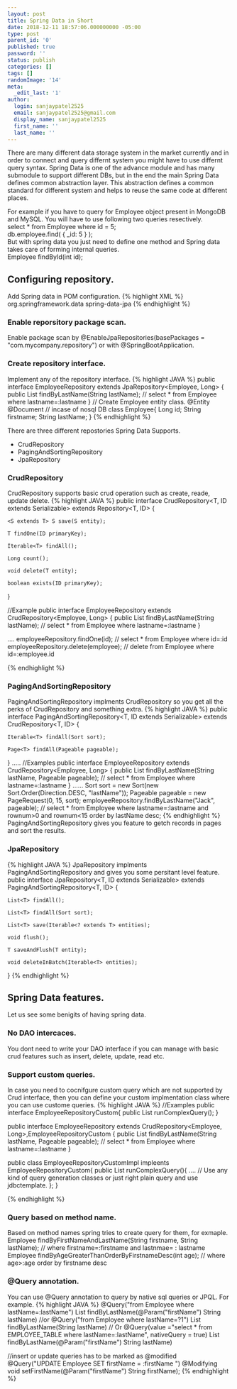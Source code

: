 ```yaml
---
layout: post
title: Spring Data in Short
date: 2018-12-11 18:57:06.000000000 -05:00
type: post
parent_id: '0'
published: true
password: ''
status: publish
categories: []
tags: []
randomImage: '14'
meta:
  _edit_last: '1'
author:
  login: sanjaypatel2525
  email: sanjaypatel2525@gmail.com
  display_name: sanjaypatel2525
  first_name: ''
  last_name: ''
---
```

There are many different data storage system in the market currently and in order to connect and query differnt system you might have to use differnt query syntax. Spring Data is one of the advance module and has many submodule to support different DBs, but in the end the main Spring Data defines common abstraction layer. This abstraction defines a common standard for different system and helps to reuse the same code at different places.

For example if you have to query for Employee object present in MongoDB and MySQL. You will have to use following two queries resectively.   
select * from Employee where id = 5;  
db.employee.find( { _id: 5 } );  
But with spring data you just need to define one method and Spring data takes care of forming internal queries.  
Employee findById(int id);  

## Configuring repository.
Add Spring data in POM configuration.
{% highlight XML %}
<dependency>
   <groupId>org.springframework.data</groupId>
   <artifactId>spring-data-jpa</artifactId>
</dependency>
{% endhighlight %}  
### Enable reporsitory package scan.
Enable package scan by @EnableJpaRepositories(basePackages = "com.mycompany.repository") or with @SpringBootApplication.

### Create repository interface.
Implement any of the repository interface. 
{% highlight JAVA %}
public interface EmployeeRepository extends JpaRepository<Employee, Long> {
    public List<Employee> findByLastName(String lastName); // select * from Employee where lastname=:lastname
}
// Create Employee entity class.
@Entity
@Document // incase of nosql DB
class Employee{
  Long id;
  String firstname;
  String lastName;
}
{% endhighlight %}

There are three different repostories Spring Data Supports. 
* CrudRepository
* PagingAndSortingRepository
* JpaRepository

### CrudRepository
CrudRepository supports basic crud operation such as create, reade, update delete. 
{% highlight JAVA %}
public interface CrudRepository<T, ID extends Serializable>
  extends Repository<T, ID> {
 
    <S extends T> S save(S entity);
 
    T findOne(ID primaryKey);
 
    Iterable<T> findAll();
 
    Long count();
 
    void delete(T entity);
 
    boolean exists(ID primaryKey);
}

//Example
public interface EmployeeRepository extends CrudRepository<Employee, Long> {
    public List<Employee> findByLastName(String lastName); // select * from Employee where lastname=:lastname
}

....
employeeRepository.findOne(id); // select * from Employee where id=:id
employeeRepository.delete(employee); // delete from Employee where id=:employee.id

{% endhighlight %}  

### PagingAndSortingRepository
PagingAndSortingRepository implments CrudRepository so you get all the perks of CrudRepository and something extra. 
{% highlight JAVA %}
public interface PagingAndSortingRepository<T, ID extends Serializable> 
  extends CrudRepository<T, ID> {
 
    Iterable<T> findAll(Sort sort);
 
    Page<T> findAll(Pageable pageable);
}
.....
//Examples
public interface EmployeeRepository extends CrudRepository<Employee, Long> {
    public List<Employee> findByLastName(String lastName, Pageable pageable); // select * from Employee where lastname=:lastname
}
......
Sort sort = new Sort(new Sort.Order(Direction.DESC, "lastName"));
Pageable pageable = new PageRequest(0, 15, sort);
employeeRepository.findByLastName("Jack", pageable); // select * from Employee where lastname=:lastname and rownum>0 and rownum<15  order by lastName desc;
{% endhighlight %}  
PagingAndSortingRepository gives you feature to getch records in pages and sort the results. 

### JpaRepository
{% highlight JAVA %}
JpaRepository implments PagingAndSortingRepository and gives you some persitant level feature.
public interface JpaRepository<T, ID extends Serializable> extends
  PagingAndSortingRepository<T, ID> {
 
    List<T> findAll();
 
    List<T> findAll(Sort sort);
 
    List<T> save(Iterable<? extends T> entities);
 
    void flush();
 
    T saveAndFlush(T entity);
 
    void deleteInBatch(Iterable<T> entities);
}
{% endhighlight %}

## Spring Data features. 
Let us see some benigits of having spring data. 
### No DAO intercaces. 
You dont need to write your DAO interface if you can manage with basic crud features such as insert, delete, update, read etc.
### Support custom queries.
In case you need to cocnifgure custom query which are not supported by Crud interface, then you can define your custom implmentation class where you can use custome queries. 
{% highlight JAVA %}
//Examples
public interface EmployeeRepositoryCustom{
   public List<Employee> runComplexQuery();
}

public interface EmployeeRepository extends CrudRepository<Employee, Long>,EmployeeRepositoryCustom {
    public List<Employee> findByLastName(String lastName, Pageable pageable); // select * from Employee where lastname=:lastname
}

public class EmployeeRepositoryCustomImpl impleents EmployeeRepositoryCustom{
   public List<Employee> runComplexQuery(){
     ....
     // Use any kind of query generation classes or just right plain query and use jdbctemplate.
   };
}

{% endhighlight %}

### Query based on method name.
Based on method names spring tries to create query for them, for exmaple.
Employee findByFirstNameAndLastName(String firstname, String lastName); // where firstname=:firstname and lastnmae= : lastname
Employee findByAgeGreaterThanOrderByFirstnameDesc(int age); // where age>:age order by firstname desc

### @Query annotation.
You can use @Query annotation to query by native sql queries or JPQL. For example.
{% highlight JAVA %}
@Query("from Employee where lastName=:lastName")
List<Employee> findByLastName(@Param("firstName") String lastName)
//or
@Query("from Employee where lastName=?1")
List<Employee> findByLastName(String lastName)
// Or
@Query(value ="select * from EMPLOYEE_TABLE where lastName=:lastName", nativeQuery = true)
List<Employee> findByLastName(@Param("firstName") String lastName)

//insert or update queries has to be marked as @modified
 @Query("UPDATE Employee SET firstName = :firstName ")
@Modifying
void setFirstName(@Param("firstName") String firstName);
{% endhighlight %}